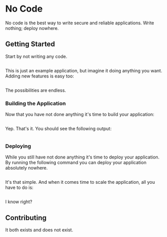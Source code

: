 # No Code

No code is the best way to write secure and reliable applications. Write nothing; deploy nowhere.

## Getting Started

Start by not writing any code.

```

```

This is just an example application, but imagine it doing anything you want. Adding new features is easy too:

```

```

The possibilities are endless.

### Building the Application

Now that you have not done anything it's time to build your application:

```

```

Yep. That's it. You should see the following output:

```

```

### Deploying

While you still have not done anything it's time to deploy your application. By running the following command you can deploy your application absolutely nowhere.

```

```

It's that simple. And when it comes time to scale the application, all you have to do is:

```

```

I know right?

## Contributing

It both exists and does not exist.

